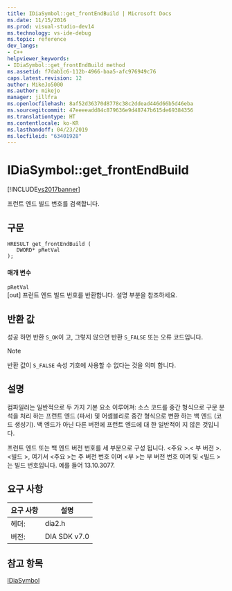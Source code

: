 ```yaml
---
title: IDiaSymbol::get_frontEndBuild | Microsoft Docs
ms.date: 11/15/2016
ms.prod: visual-studio-dev14
ms.technology: vs-ide-debug
ms.topic: reference
dev_langs:
- C++
helpviewer_keywords:
- IDiaSymbol::get_frontEndBuild method
ms.assetid: f7dab1c6-112b-4966-baa5-afc976949c76
caps.latest.revision: 12
author: MikeJo5000
ms.author: mikejo
manager: jillfra
ms.openlocfilehash: 8af52d36370d8778c38c2ddead446d66b5d46eba
ms.sourcegitcommit: 47eeeeadd84c879636e9d48747b615de69384356
ms.translationtype: HT
ms.contentlocale: ko-KR
ms.lasthandoff: 04/23/2019
ms.locfileid: "63401928"
---
```

# <a name="idiasymbolgetfrontendbuild"></a>IDiaSymbol::get_frontEndBuild
[!INCLUDE[vs2017banner](../../includes/vs2017banner.md)]

프런트 엔드 빌드 번호를 검색합니다.  
  
## <a name="syntax"></a>구문  
  
```cpp#  
HRESULT get_frontEndBuild (   
   DWORD* pRetVal  
);  
```  
  
#### <a name="parameters"></a>매개 변수  
 `pRetVal`  
 [out] 프런트 엔드 빌드 번호를 반환합니다. 설명 부분을 참조하세요.  
  
## <a name="return-value"></a>반환 값  
 성공 하면 반환 `S_OK`이 고, 그렇지 않으면 반환 `S_FALSE` 또는 오류 코드입니다.  
  
> [!NOTE]
> 반환 값이 `S_FALSE` 속성 기호에 사용할 수 없다는 것을 의미 합니다.  
  
## <a name="remarks"></a>설명  
 컴파일러는 일반적으로 두 가지 기본 요소 이루어져: 소스 코드를 중간 형식으로 구문 분석을 처리 하는 프런트 엔드 (파서) 및 어셈블리로 중간 형식으로 변환 하는 백 엔드 (코드 생성기). 백 엔드가 아닌 다른 버전에 프런트 엔드에 대 한 일반적이 지 않은 것입니다.  
  
 프런트 엔드 또는 백 엔드 버전 번호를 세 부분으로 구성 됩니다. \<주요 >.\< 부 버전 >. \<빌드 >, 여기서 \<주요 >는 주 버전 번호 이며 \<부 >는 부 버전 번호 이며 및 \<빌드 >는 빌드 번호입니다. 예를 들어 13.10.3077.  
  
## <a name="requirements"></a>요구 사항  
  
|요구 사항|설명|  
|-----------------|-----------------|  
|헤더:|dia2.h|  
|버전:|DIA SDK v7.0|  
  
## <a name="see-also"></a>참고 항목  
 [IDiaSymbol](../../debugger/debug-interface-access/idiasymbol.md)

